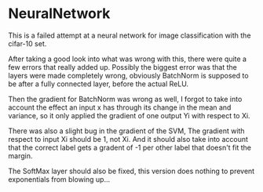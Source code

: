 # NeuralNetwork

This is a failed attempt at a neural network 
for image classification with the cifar-10 set.

After taking a good look into what was wrong with this, there were quite a few errors that really added up. Possibly the biggest error was that the layers were made completely wrong, obviously BatchNorm is supposed to be after a fully connected layer, before the actual ReLU.

Then the gradient for BatchNorm was wrong as well, I forgot to take into account the effect an input x has through its change in the mean and variance, so it only applied the gradient of one output Yi with respect to Xi.

There was also a slight bug in the gradient of the SVM, The gradient with respect to input Xi should be 1, not Xi. And it should also take into account that the correct label gets a gradent of -1 per other label that doesn't fit the margin.

The SoftMax layer should also be fixed, this version does nothing to prevent exponentials from blowing up...
